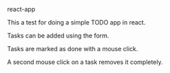 react-app

This a test for doing a simple TODO app in react.

Tasks can be added using the form.

Tasks are marked as done with a mouse click.

A second mouse click on a task removes it completely.

